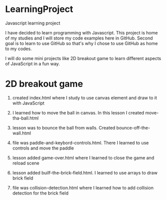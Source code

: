 # LearningProject
Javascript learning project

I have decided to learn programming with Javascript. This project is home of my studies and I will store my code examples here in GitHub. Second goal is to learn to use GitHub so that's why I chose to use GitHub as home to my codes.

I will do some mini projects like 2D breakout game to learn different aspects of JavaScript in a fun way.

# 2D breakout game 
1. created index.html where I study to use canvas element and draw to it with JavaScript

2. I learned how to move the ball in canvas. In this lesson I created move-tha-ball.html

3. lesson was to bounce the ball from walls. Created bounce-off-the-wall.html

4. file was paddle-and-keybord-controls.html. There I learned to use controls and move the paddle

5. lesson added game-over.html where I learned to close the game and reload scene

6. lesson added builf-the-brick-field.html. I learned to use arrays to draw brick field

7. file was collision-detection.html where I learned how to add collision detection for the brick field

